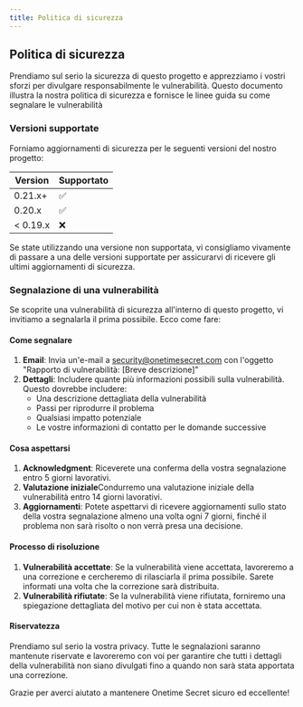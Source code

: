 ```yaml
---
title: Politica di sicurezza
---
```


<article class="prose dark:prose-invert">
  <h2 class="mb-4 text-2xl font-bold dark:text-white">
    Politica di sicurezza
  </h2>
  <p class="mb-4 dark:text-gray-300">
    Prendiamo sul serio la sicurezza di questo progetto e apprezziamo i vostri sforzi per divulgare responsabilmente le vulnerabilità. Questo documento illustra la nostra politica di sicurezza e fornisce le linee guida su come segnalare le vulnerabilità
  </p>
  <h3 class="mb-2 text-xl font-semibold dark:text-white">
    Versioni supportate
  </h3>
  <p class="mb-4 dark:text-gray-300">
    Forniamo aggiornamenti di sicurezza per le seguenti versioni del nostro progetto:
  </p>
  <table class="mb-4 w-full">
    <thead>
      <tr class="bg-gray-100 dark:bg-gray-700">
        <th class="p-2 text-left dark:text-white">
          Version
        </th>
        <th class="p-2 text-left dark:text-white">
          Supportato
        </th>
      </tr>
    </thead>
    <tbody>
      <tr class="border-b dark:border-gray-600">
        <td class="p-2 dark:text-gray-300">
          0.21.x+
        </td>
        <td class="p-2 dark:text-gray-300">
          ✅
        </td>
      </tr>
      <tr class="border-b dark:border-gray-600">
        <td class="p-2 dark:text-gray-300">
          0.20.x
        </td>
        <td class="p-2 dark:text-gray-300">
          ✅
        </td>
      </tr>
      <tr>
        <td class="p-2 dark:text-gray-300">
          &lt; 0.19.x
        </td>
        <td class="p-2 dark:text-gray-300">
          ❌
        </td>
      </tr>
    </tbody>
  </table>
  <p class="mb-4 dark:text-gray-300">
    Se state utilizzando una versione non supportata, vi consigliamo vivamente di passare a una delle versioni supportate per assicurarvi di ricevere gli ultimi aggiornamenti di sicurezza.
  </p>
  <h3 class="mb-2 text-xl font-semibold dark:text-white">
    Segnalazione di una vulnerabilità
  </h3>
  <p class="mb-4 dark:text-gray-300">
    Se scoprite una vulnerabilità di sicurezza all'interno di questo progetto, vi invitiamo a segnalarla il prima possibile. Ecco come fare:
  </p>
  <h4 class="mb-2 text-lg font-semibold dark:text-white">
    Come segnalare
  </h4>
  <ol class="mb-4 list-decimal pl-6 dark:text-gray-300">
    <li class="mb-2">
      <strong>Email</strong>: Invia un'e-mail a
      <a href="mailto:security@onetimesecret.com?subject=Vulnerability%20Report%3A%20%5BBrief%20Description%5D">security@onetimesecret.com</a>
      con l'oggetto "Rapporto di vulnerabilità: [Breve descrizione]"
    </li>
    <li>
      <strong>Dettagli</strong>: Includere quante più informazioni possibili sulla vulnerabilità. Questo dovrebbe includere:
      <ul class="mt-2 list-disc pl-6">
        <li>Una descrizione dettagliata della vulnerabilità</li>
        <li>Passi per riprodurre il problema</li>
        <li>Qualsiasi impatto potenziale</li>
        <li>Le vostre informazioni di contatto per le domande successive</li>
      </ul>
    </li>
  </ol>
  <h4 class="mb-2 text-lg font-semibold dark:text-white">
    Cosa aspettarsi
  </h4>
  <ol class="dark:text-gray-300">
    <li>
      <strong>Acknowledgment</strong>: Riceverete una conferma della vostra segnalazione entro 5 giorni lavorativi.
    </li>
    <li>
      <strong>Valutazione iniziale</strong>Condurremo una valutazione iniziale della vulnerabilità entro 14 giorni lavorativi.
    </li>
    <li>
      <strong>Aggiornamenti</strong>: Potete aspettarvi di ricevere aggiornamenti sullo stato della vostra segnalazione almeno una volta ogni 7 giorni, finché il problema non sarà risolto o non verrà presa una decisione.
    </li>
  </ol>
  <h4 class="mb-2 text-lg font-semibold dark:text-white">
    Processo di risoluzione
  </h4>
  <ol class="dark:text-gray-300">
    <li>
      <strong>Vulnerabilità accettate</strong>: Se la vulnerabilità viene accettata, lavoreremo a una correzione e cercheremo di rilasciarla il prima possibile. Sarete informati una volta che la correzione sarà distribuita.
    </li>
    <li>
      <strong>Vulnerabilità rifiutate</strong>: Se la vulnerabilità viene rifiutata, forniremo una spiegazione dettagliata del motivo per cui non è stata accettata.
    </li>
  </ol>
  <h4 class="mb-2 text-lg font-semibold dark:text-white">
    Riservatezza
  </h4>
  <p class="prose dark:text-gray-300">
    Prendiamo sul serio la vostra privacy. Tutte le segnalazioni saranno mantenute riservate e lavoreremo con voi per garantire che tutti i dettagli della vulnerabilità non siano divulgati fino a quando non sarà stata apportata una correzione.
  </p>
  <p class="prose dark:text-gray-300">
    Grazie per averci aiutato a mantenere Onetime Secret sicuro ed eccellente!
  </p>
</article>
